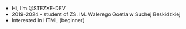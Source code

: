 - Hi, I’m @STEZXE-DEV
- 2019-2024 - student of ZS. IM. Walerego Goetla w Suchej Beskidzkiej
- Interested in HTML (beginner)
<!---
STEZXE-DEV/STEZXE-DEV is a ✨ special ✨ repository because its `README.md` (this file) appears on your GitHub profile.
You can click the Preview link to take a look at your changes.
--->
